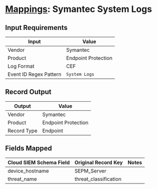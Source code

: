 # [Mappings](README.md): Symantec System Logs

## Input Requirements

|Input|Value|
|-----|-----|
|Vendor|Symantec|
|Product|Endpoint Protection|
|Log Format|CEF|
|Event ID Regex Pattern|`System Logs`|

## Record Output

|Output|Value|
|------|-----|
|Vendor|Symantec|
|Product|Endpoint Protection|
|Record Type|Endpoint|

## Fields Mapped

|Cloud SIEM Schema Field|Original Record Key|Notes|
|-----------------------|-------------------|-----|
|device_hostname|SEPM_Server||
|threat_name|threat_classification||

